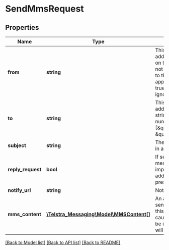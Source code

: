 # SendMmsRequest

## Properties
Name | Type | Description | Notes
------------ | ------------- | ------------- | -------------
**from** | **string** | This will be the source address that will be displayed on the receiving device. If it is not present then it will default to the MSISDN assigned to the app. If replyRequest is set to true, then this field will be ignored. | 
**to** | **string** | This is the destination address. Can be an array of strings if sending to multiple numbers: \&quot;to\&quot;:[\&quot;+61412345678\&quot;, \&quot;+61418765432\&quot;] | 
**subject** | **string** | The subject that will be used in an MMS message. | 
**reply_request** | **bool** | If set to true, the reply message functionality will be implemented and the to address will be ignored if present. | 
**notify_url** | **string** | Notify url | [optional] 
**mms_content** | [**\Telstra_Messaging\Model\MMSContent[]**](MMSContent.md) | An array of content that will be sent in an MMS message. If this array is present it will cause the &#x60;body&#x60; element to be ignored, and the message will be sent as an MMS. | 

[[Back to Model list]](../README.md#documentation-for-models) [[Back to API list]](../README.md#documentation-for-api-endpoints) [[Back to README]](../README.md)


